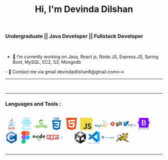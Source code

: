 <h1 align="center">Hi, I'm Devinda Dilshan</h1>

<!--p align="left"> <img src="https://komarev.com/ghpvc/?username=devindadilshan&label=Profile%20views&color=0e75b6&style=flat" alt="devindadilshan" /> </p-->
<br />
<h3>Undergraduate || Java Developer || Fullstack Developer</h3>
<br />

- 🔭 I’m currently working on Java, React js, Node JS, Express.JS, Spring Boot, MySQL, EC2, S3, Mongodb
<!-->- 📧 Contact me via gmail devindadilshan8@gmail.com<-->
<br />

___
<br />
<!--div >
 <div align="center">
  <img src="https://github-readme-stats.vercel.app/api/top-langs?username=devindadilshan&show_icons=true&theme=dracula&layout=compact" alt="devindadilshan" />  
 </div><br /> 
 <div align="center">    
  <img src="https://github-readme-stats.vercel.app/api?username=devindadilshan&show_icons=true&theme=dracula" alt="dilshandevinda" />
 </div><br />
 <div align="center" >
  <img src="https://github-readme-streak-stats.herokuapp.com/?user=devindadilshan&show_icons=true&theme=dracula" alt="devindadilshan" />
 </div>
</div-->

___

<h3>Languages and Tools :</h3>
<br />
<div>
  <img src="https://github.com/devicons/devicon/blob/master/icons/java/java-original-wordmark.svg" title="Java" alt="Java" width="40" height="40"/>&nbsp;
  <img src="https://github.com/devicons/devicon/blob/master/icons/react/react-original-wordmark.svg" title="React" alt="React" width="40" height="40"/>&nbsp;
  <img src="https://github.com/devicons/devicon/blob/master/icons/spring/spring-original-wordmark.svg" title="Spring" alt="Spring" width="40" height="40"/>&nbsp;
  <img src="https://github.com/devicons/devicon/blob/master/icons/css3/css3-plain-wordmark.svg"  title="CSS3" alt="CSS" width="40" height="40"/>&nbsp;
  <img src="https://github.com/devicons/devicon/blob/master/icons/html5/html5-original.svg" title="HTML5" alt="HTML" width="40" height="40"/>&nbsp;
  <img src="https://github.com/devicons/devicon/blob/master/icons/javascript/javascript-original.svg" title="JavaScript" alt="JavaScript" width="40" height="40"/>&nbsp;
  <img src="https://github.com/devicons/devicon/blob/master/icons/mysql/mysql-original-wordmark.svg" title="MySQL"  alt="MySQL" width="40" height="40"/>&nbsp;
  <img src="https://github.com/devicons/devicon/blob/master/icons/git/git-original-wordmark.svg" title="Git" **alt="Git" width="40" height="40"/>
  <img src="https://github.com/devicons/devicon/blob/master/icons/sqlite/sqlite-original-wordmark.svg" title="Sqlite" width="40" height="40"/>
  <img src="https://github.com/devicons/devicon/blob/master/icons/bootstrap/bootstrap-original-wordmark.svg" title="Bootstrap" width="40" height="40"/>
  <img src="https://github.com/devicons/devicon/blob/master/icons/c/c-original.svg" title="C" width="40" height="40"/>
  <img src="https://github.com/devicons/devicon/blob/master/icons/figma/figma-original.svg" title="Figma" width="40" height="40"/>
  <img src="https://github.com/devicons/devicon/blob/master/icons/nodejs/nodejs-original-wordmark.svg" title="nodejs" width="40" height="40"/>
  <img src="https://github.com/devicons/devicon/blob/master/icons/npm/npm-original-wordmark.svg" title="npm" width="40" height="40"/>
  <img src="https://github.com/devicons/devicon/blob/master/icons/tailwindcss/tailwindcss-original-wordmark.svg" title="Tailwindcss" width="40" height="40"/>
  <img src="https://github.com/devicons/devicon/blob/master/icons/unity/unity-original.svg" title="Unity" width="40" height="40"/>
  <img src="https://github.com/devicons/devicon/blob/master/icons/vscode/vscode-original-wordmark.svg" title="" width="40" height="40"/>
  <img src="https://github.com/devicons/devicon/blob/master/icons/intellij/intellij-original-wordmark.svg" title="MySQL"  alt="MySQL" width="40" height="40"/>&nbsp;
  <img src="https://github.com/devicons/devicon/blob/master/icons/tomcat/tomcat-original.svg" title="Tomcat"  alt="Tomcat" width="40" height="40"/>&nbsp;
</div><br />

___

<!--
[![Top Langs](https://github-readme-stats.vercel.app/api/top-langs/?username=DevindaDilshan&show_icons=true&theme=dracula)](https://github.com/anuraghazra/github-readme-stats)

[![Top Langs](https://github-readme-stats.vercel.app/api/top-langs/?username=DevindaDilshan&layout=compact&theme=vision-friendly-dark)](https://github.com/anuraghazra/github-readme-stats)
-->
